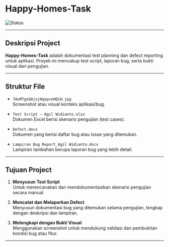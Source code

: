# Happy-Homes-Task

![Status](https://img.shields.io/badge/Status-Completed-success?style=flat-square)

---

## Deskripsi Project  
**Happy-Homes-Task** adalah dokumentasi test planning dan defect reporting untuk aplikasi. Proyek ini mencakup test script, laporan bug, serta bukti visual dari pengujian.

---

## Struktur File

- `7AuMTgoG8jxj8qepceHQiH.jpg`  
  Screenshot atau visual konteks aplikasi/bug.

- `Test Script – Agil Widianto.xlsx`  
  Dokumen Excel berisi skenario pengujian (test cases).

- `Defect.docx`  
  Dokumen yang berisi daftar bug atau issue yang ditemukan.

- `Lampiran Bug Report_Agil Widianto.docx`  
  Lampiran tambahan berupa laporan bug yang lebih detail.

---

## Tujuan Project

1. **Menyusun Test Script**  
   Untuk merencanakan dan mendokumentasikan skenario pengujian secara manual.

2. **Mencatat dan Melaporkan Defect**  
   Menyusun dokumentasi bug yang ditemukan selama pengujian, lengkap dengan deskripsi dan lampiran.

3. **Melengkapi dengan Bukti Visual**  
   Menggunakan screenshot untuk mendukung validasi dan pembuktian kondisi bug atau fitur.

---

